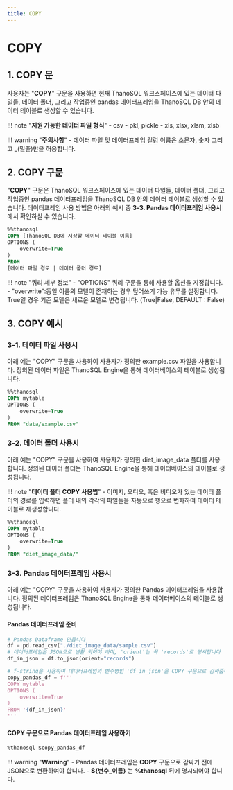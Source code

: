 ```yaml
---
title: COPY
---
```


# __COPY__

## __1. COPY  문__

사용자는 "__COPY__" 구문을 사용하면 현재 ThanoSQL 워크스페이스에 있는 데이터 파일들, 데이터 폴더, 그리고 작업중인 pandas 데이터프레임을 ThanoSQL DB 안의 데이터 테이블로 생성할 수 있습니다. 

!!! note "__지원 가능한 데이터 파일 형식__"
    - csv
    - pkl, pickle
    - xls, xlsx, xlsm, xlsb

!!! warning "__주의사항__" 
    - 데이터 파일 및 데이터프레임 컬럼 이름은 소문자, 숫자 그리고 _(밑줄)만을 허용합니다.

## __2. COPY 구문__

"__COPY__" 구문은 ThanoSQL 워크스페이스에 있는 데이터 파일들, 데이터 폴더, 그리고 작업중인 pandas 데이터프레임을 ThanoSQL DB 안의 데이터 테이블로 생성할 수 있습니다. 데이터프레임 사용 방법은 아래의 예시 중 __3-3. Pandas 데이터프레임 사용시__ 에서 확인하실 수 있습니다. 

```sql
%%thanosql
COPY [ThanoSQL DB에 저장할 데이터 테이블 이름] 
OPTIONS (
    overwrite=True
) 
FROM  
[데이터 파일 경로 | 데이터 폴더 경로]
```

!!! note "쿼리 세부 정보"
    - "OPTIONS" 쿼리 구문을 통해 사용할 옵션을 지정합니다.
        - "overwrite":동일 이름의 모델이 존재하는 경우 덮어쓰기 가능 유무를 설정합니다. True일 경우 기존 모델은 새로운 모델로 변경됩니다. (True|False, DEFAULT : False)

## __3. COPY 예시__ 

### __3-1. 데이터 파일 사용시__

아래 예는 "COPY" 구문을 사용하여 사용자가 정의한 example.csv 파일을 사용합니다. 정의된 데이터 파일은 ThanoSQL Engine을 통해 데이터베이스의 테이블로 생성됩니다. 

```sql
%%thanosql
COPY mytable
OPTIONS (
    overwrite=True
)
FROM "data/example.csv"
```

### __3-2. 데이터 폴더 사용시__

아래 예는 "COPY" 구문을 사용하여 사용자가 정의한 diet_image_data 폴더를 사용합니다. 정의된 데이터 폴더는 ThanoSQL Engine을 통해 데이터베이스의 테이블로 생성됩니다. 

!!! note "__데이터 폴더 COPY 사용법__"
    - 이미지, 오디오, 혹은 비디오가 있는 데이터 폴더의 경로를 입력하면 폴더 내의 각각의 파일들을 자동으로 행으로 변화하여 데이터 테이블로 재생성합니다. 

```sql
%%thanosql
COPY mytable
OPTIONS (
    overwrite=True
)
FROM "diet_image_data/"
```
 
### __3-3. Pandas 데이터프레임 사용시__

아래 예는 "COPY" 구문을 사용하여 사용자가 정의한 Pandas 데이터프레임을 사용합니다. 정의된 데이터프레임은 ThanoSQL Engine을 통해 데이터베이스의 테이블로 생성됩니다. 

#### Pandas 데이터프레임 준비
```python
# Pandas Dataframe 만듭니다 
df = pd.read_csv("./diet_image_data/sample.csv")
# 데이터프레임은 JSON으로 변환 되어야 하며, 'orient'는 꼭 'records'로 명시합니다
df_in_json = df.to_json(orient="records")

# f-string을 사용하여 데이터프레임의 변수명인 'df_in_json'을 COPY 구문으로 감싸줍니다
copy_pandas_df = f'''
COPY mytable 
OPTIONS (
    overwrite=True
)
FROM '{df_in_json}'
'''
```

#### COPY 구문으로 Pandas 데이터프레임 사용하기 

```sql
%thanosql $copy_pandas_df
```

!!! warning "__Warning__"
    - Pandas 데이터프레임은 __COPY__ 구문으로 감싸기 전에 JSON으로 변환하여야 합니다. 
    - __${변수_이름}__ 는  __%thanosql__ 뒤에 명시되어야 합니다.

